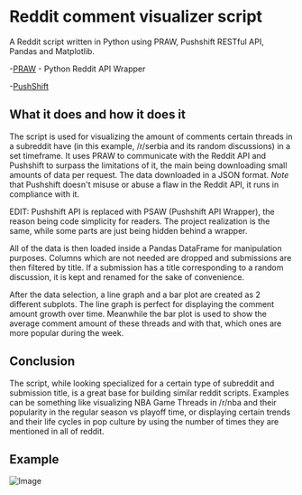 # Reddit comment visualizer script

A Reddit script written in Python using PRAW, Pushshift RESTful API, Pandas and Matplotlib.

-[PRAW](https://github.com/praw-dev/praw) - Python Reddit API Wrapper

-[PushShift](https://github.com/pushshift/api) 

## What it does and how it does it 

The script is used for visualizing the amount of comments certain threads in a subreddit have (in this example, /r/serbia and its random discussions) in a set timeframe.
It uses PRAW to communicate with the Reddit API and Pushshift to surpass the limitations of it, the main being downloading small amounts of data per request. The data downloaded in a JSON format. 
_Note_ that Pushshift doesn't misuse or abuse a flaw in the Reddit API, it runs in compliance with it.

EDIT: Pushshift API is replaced with PSAW (Pushshift API Wrapper), the reason being code simplicity for readers. The project realization is the same, while some parts are just being hidden behind a wrapper. 

All of the data is then loaded inside a  Pandas DataFrame for manipulation purposes. Columns which are not needed are dropped and submissions are then filtered by title. If a submission has a title corresponding to a random discussion, it is kept and renamed for the sake of convenience. 

After the data selection, a line graph and a bar plot are created as 2 different subplots. The line graph is perfect for displaying the comment amount growth over time. Meanwhile the bar plot is used to show the average comment amount of these threads and with that, which ones are more popular during the week.

## Conclusion

The script, while looking specialized for a certain type of subreddit and submission title, is a great base for building similar reddit scripts. Examples can be something like visualizing NBA Game Threads in /r/nba and their popularity in the regular season vs playoff time, or displaying certain trends and their life cycles in pop culture by using the number of times they are mentioned in all of reddit.

## Example

![Image](https://github.com/UrosVuj/Reddit-comment-visualizer/blob/master/Scraper_visualization.png?raw=true)








